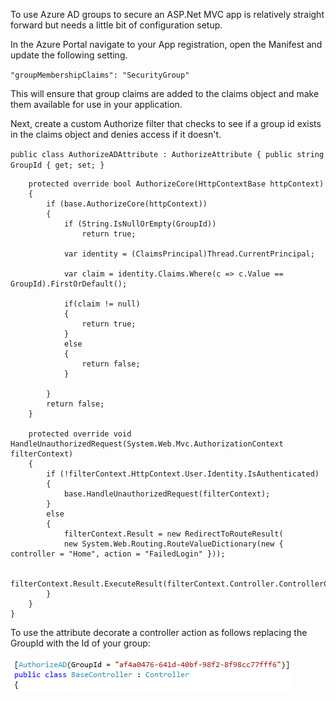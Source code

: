 To use Azure AD groups to secure an ASP.Net MVC app is relatively straight forward but needs a little bit of configuration setup. 

In the Azure Portal navigate to your App registration, open the Manifest and update the following setting.

`"groupMembershipClaims": "SecurityGroup"`

This will ensure that group claims are added to the claims object and make them available for use in your application.

Next, create a custom Authorize filter that checks to see if a group id exists in the claims object and denies access if it doesn't.

`public class AuthorizeADAttribute : AuthorizeAttribute
    {
        public string GroupId { get; set; }`
        
        protected override bool AuthorizeCore(HttpContextBase httpContext)
        {
            if (base.AuthorizeCore(httpContext))
            {
                if (String.IsNullOrEmpty(GroupId))
                    return true;

                var identity = (ClaimsPrincipal)Thread.CurrentPrincipal;

                var claim = identity.Claims.Where(c => c.Value == GroupId).FirstOrDefault();
               
                if(claim != null)
                {
                    return true;
                }
                else
                {
                    return false;
                }

            }
            return false;
        }

        protected override void HandleUnauthorizedRequest(System.Web.Mvc.AuthorizationContext filterContext)
        {
            if (!filterContext.HttpContext.User.Identity.IsAuthenticated)
            {
                base.HandleUnauthorizedRequest(filterContext);
            }
            else
            {
                filterContext.Result = new RedirectToRouteResult(
                new System.Web.Routing.RouteValueDictionary(new { controller = "Home", action = "FailedLogin" }));

                filterContext.Result.ExecuteResult(filterContext.Controller.ControllerContext);
            }
        }
    }

To use the attribute decorate a controller action as follows replacing the GroupId with the Id of your group:

![](/assets/images/AzureAD2.png)